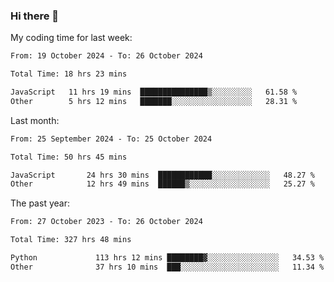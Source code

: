 ### Hi there 👋

My coding time for last week:

<!--START_SECTION:week-->

```txt
From: 19 October 2024 - To: 26 October 2024

Total Time: 18 hrs 23 mins

JavaScript   11 hrs 19 mins  ███████████████▒░░░░░░░░░   61.58 %
Other        5 hrs 12 mins   ███████░░░░░░░░░░░░░░░░░░   28.31 %
```

<!--END_SECTION:week-->

Last month:

<!--START_SECTION:month-->

```txt
From: 25 September 2024 - To: 25 October 2024

Total Time: 50 hrs 45 mins

JavaScript       24 hrs 30 mins  ████████████░░░░░░░░░░░░░   48.27 %
Other            12 hrs 49 mins  ██████▒░░░░░░░░░░░░░░░░░░   25.27 %
```

<!--END_SECTION:month-->

The past year:

<!--START_SECTION:year-->

```txt
From: 27 October 2023 - To: 26 October 2024

Total Time: 327 hrs 48 mins

Python             113 hrs 12 mins ████████▓░░░░░░░░░░░░░░░░   34.53 %
Other              37 hrs 10 mins  ███░░░░░░░░░░░░░░░░░░░░░░   11.34 %
```

<!--END_SECTION:year-->
